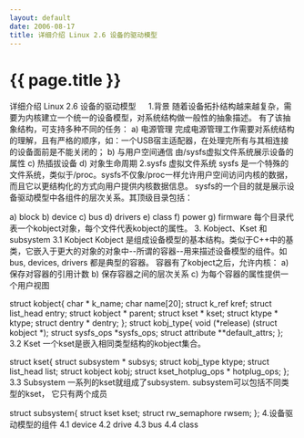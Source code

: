 ```yaml
---
layout: default
date: 2006-08-17
title: 详细介绍 Linux 2.6 设备的驱动模型
---
```


# {{ page.title }}
详细介绍 Linux 2.6 设备的驱动模型
　
1.背景
随着设备拓扑结构越来越复杂，需要为内核建立一个统一的设备模型，对系统结构做一般性的抽象描述。
有了该抽象结构，可支持多种不同的任务：
a) 电源管理 完成电源管理工作需要对系统结构的理解，且有严格的顺序，如：一个USB宿主适配器，在处理完所有与其相连接的设备面前是不能关闭的；
b) 与用户空间通信 由/sysfs虚拟文件系统展示设备的属性
c) 热插拔设备
d) 对象生命周期
2.sysfs 虚拟文件系统
sysfs 是一个特殊的文件系统，类似于/proc。sysfs不仅象/proc一样允许用户空间访问内核的数据，而且它以更结构化的方式向用户提供内核数据信息。
sysfs的一个目的就是展示设备驱动模型中各组件的层次关系。其顶级目录包括：


a) block
b) device
c) bus
d) drivers
e) class
f) power
g) firmware
每个目录代表一个kobject对象，每个文件代表kobject的属性。
3. Kobject、Kset 和 subsystem
3.1 Kobject
Kobject 是组成设备模型的基本结构。类似于C++中的基类，它嵌入于更大的对象的对象中--所谓的容器--用来描述设备模型的组件。如bus, devices, drivers 都是典型的容器。
容器有了kobject之后，允许内核：
a) 保存对容器的引用计数
b) 保存容器之间的层次关系
c) 为每个容器的属性提供一个用户视图


struct kobject{
char             * k_name;
char               name[20];
struct k_ref       kref;
struct list_head   entry;
struct kobject   * parent;
struct kset      * kset;
struct ktype     * ktype;
struct dentry    * dentry;
};
struct kobj_type{
void (*release) (struct kobject *);
struct sysfs_ops *sysfs_ops;
struct attribute **default_attrs;
};
3.2 Kset
一个kset是嵌入相同类型结构的kobject集合。


struct kset{
struct subsystem * subsys;
struct kobj_type   ktype;
struct list_head   list;
struct kobject     kobj;
struct kset_hotplug_ops * hotplug_ops;
};
3.3 Subsystem
一系列的kset就组成了subsystem. subsystem可以包括不同类型的kset， 它只有两个成员


struct subsystem{
struct kset kset;
struct rw_semaphore rwsem;
};
4.设备驱动模型的组件
4.1 device
4.2 drive
4.3 bus
4.4 class
